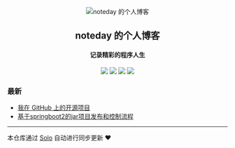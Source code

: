 <p align="center"><img alt="noteday 的个人博客" src="https://static.b3log.org/images/brand/solo-32.png"></p><h2 align="center">
noteday 的个人博客
</h2>

<h4 align="center">记录精彩的程序人生</h4>
<p align="center"><a title="noteday 的个人博客" target="_blank" href="https://github.com/noteday/solo-blog"><img src="https://img.shields.io/github/last-commit/noteday/solo-blog.svg?style=flat-square&color=FF9900"></a>
<a title="GitHub repo size in bytes" target="_blank" href="https://github.com/noteday/solo-blog"><img src="https://img.shields.io/github/repo-size/noteday/solo-blog.svg?style=flat-square"></a>
<a title="Solo Version" target="_blank" href="https://github.com/b3log/solo/releases"><img src="https://img.shields.io/badge/solo-3.6.4-f1e05a.svg?style=flat-square&color=blueviolet"></a>
<a title="Hits" target="_blank" href="https://github.com/b3log/hits"><img src="https://hits.b3log.org/noteday/solo-blog.svg"></a></p>

### 最新

* [我在 GitHub 上的开源项目](http://zdomin.com/my-github-repos)
* [基于springboot2的jar项目发布和控制流程](http://zdomin.com/articles/2019/09/19/1568906425769.html)



---

本仓库通过 [Solo](https://github.com/b3log/solo) 自动进行同步更新 ❤️ 